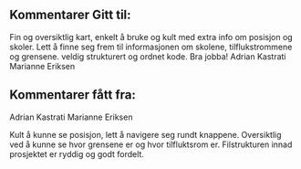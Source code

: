 ## Kommentarer Gitt til:
Fin og oversiktlig kart, enkelt å bruke og kult med extra info om posisjon og skoler. 
Lett å finne seg frem til informasjonen om skolene, tilflukstrommene og grensene. 
veldig strukturert og ordnet kode. Bra jobba!
Adrian Kastrati
Marianne Eriksen

## Kommentarer fått fra:

Adrian Kastrati
Marianne Eriksen

Kult å kunne se posisjon, lett å navigere seg rundt knappene.
Oversiktlig ved å kunne se hvor grensene er og hvor tilfluktsrom er.
Filstrukturen innad prosjektet er ryddig og godt fordelt.
